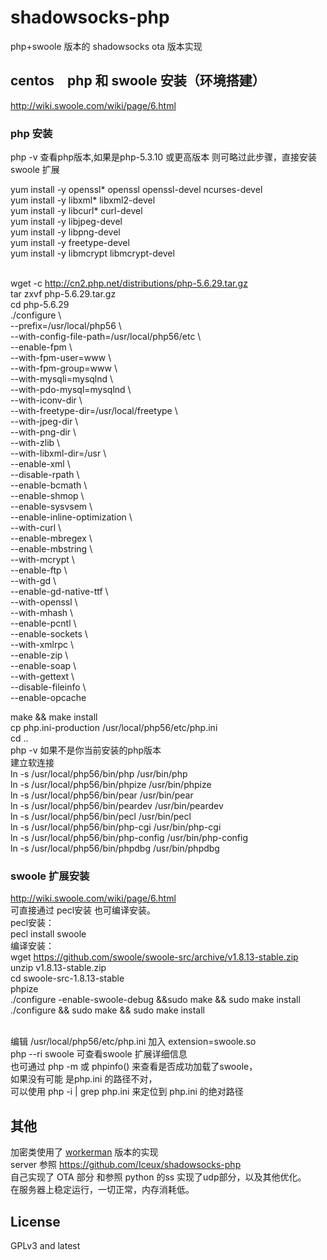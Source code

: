 # shadowsocks-php
php+swoole 版本的 shadowsocks ota 版本实现
## centos　php 和 swoole 安装（环境搭建）

<http://wiki.swoole.com/wiki/page/6.html>

### php 安装
php -v 查看php版本,如果是php-5.3.10 或更高版本 则可略过此步骤，直接安装swoole 扩展 </br>

yum install -y openssl* openssl openssl-devel ncurses-devel</br>
yum install -y libxml* libxml2-devel</br>
yum install -y libcurl* curl-devel</br>
yum install -y libjpeg-devel</br>
yum install -y libpng-devel</br>
yum install -y freetype-devel</br>
yum install -y libmcrypt libmcrypt-devel</br></br>

wget -c <http://cn2.php.net/distributions/php-5.6.29.tar.gz></br>
tar zxvf php-5.6.29.tar.gz</br>
cd php-5.6.29</br>
./configure \ </br>
--prefix=/usr/local/php56 \ </br>
--with-config-file-path=/usr/local/php56/etc \ </br>
--enable-fpm \ </br>
--with-fpm-user=www \ </br>
--with-fpm-group=www \ </br>
--with-mysqli=mysqlnd \ </br>
--with-pdo-mysql=mysqlnd \ </br>
--with-iconv-dir \ </br>
--with-freetype-dir=/usr/local/freetype \ </br>
--with-jpeg-dir \ </br>
--with-png-dir \ </br>
--with-zlib \ </br>
--with-libxml-dir=/usr \ </br>
--enable-xml \ </br>
--disable-rpath \ </br>
--enable-bcmath \ </br>
--enable-shmop \ </br>
--enable-sysvsem \ </br>
--enable-inline-optimization \ </br>
--with-curl \ </br>
--enable-mbregex \ </br>
--enable-mbstring \ </br>
--with-mcrypt \ </br>
--enable-ftp \ </br>
--with-gd \ </br>
--enable-gd-native-ttf \ </br>
--with-openssl \ </br>
--with-mhash \ </br>
--enable-pcntl \ </br>
--enable-sockets \ </br>
--with-xmlrpc \ </br>
--enable-zip \ </br>
--enable-soap \ </br>
--with-gettext \ </br>
--disable-fileinfo \ </br>
--enable-opcache</br>


make && make install</br>
cp php.ini-production /usr/local/php56/etc/php.ini</br>
cd ..</br>
php -v 如果不是你当前安装的php版本</br>
建立软连接</br>
ln -s /usr/local/php56/bin/php /usr/bin/php</br>
ln -s /usr/local/php56/bin/phpize /usr/bin/phpize</br>
ln -s /usr/local/php56/bin/pear /usr/bin/pear</br>
ln -s /usr/local/php56/bin/peardev /usr/bin/peardev</br>
ln -s /usr/local/php56/bin/pecl /usr/bin/pecl</br>
ln -s /usr/local/php56/bin/php-cgi /usr/bin/php-cgi</br>
ln -s /usr/local/php56/bin/php-config /usr/bin/php-config</br>
ln -s /usr/local/php56/bin/phpdbg /usr/bin/phpdbg</br>
### swoole 扩展安装</br>
<http://wiki.swoole.com/wiki/page/6.html></br>
可直接通过 pecl安装 也可编译安装。</br>
pecl安装：</br>
pecl install swoole</br>
编译安装：</br>
wget <https://github.com/swoole/swoole-src/archive/v1.8.13-stable.zip></br>
unzip v1.8.13-stable.zip</br>
cd swoole-src-1.8.13-stable</br>
phpize</br>
./configure -enable-swoole-debug &&sudo make && sudo make install</br>
./configure && sudo make && sudo make install</br></br>


编辑  /usr/local/php56/etc/php.ini 加入 extension=swoole.so</br>
php --ri swoole 可查看swoole 扩展详细信息</br>
也可通过 php -m 或 phpinfo() 来查看是否成功加载了swoole，</br>
如果没有可能 是php.ini 的路径不对，</br>
可以使用 php -i | grep php.ini 来定位到 php.ini 的绝对路径</br>
## 其他
加密类使用了 [workerman](https://github.com/walkor/shadowsocks-php) 版本的实现</br>
server 参照 <https://github.com/Iceux/shadowsocks-php></br>
自己实现了 OTA 部分 和参照 python 的ss 实现了udp部分，以及其他优化。</br>
在服务器上稳定运行，一切正常，内存消耗低。
## License
GPLv3 and latest

